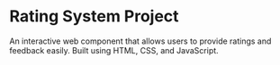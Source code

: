 # Rating System Project
 An interactive web component that allows users to provide ratings and feedback easily. Built using HTML, CSS, and JavaScript.
